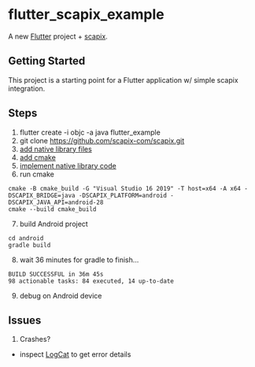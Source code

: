 # flutter_scapix_example

A new [Flutter](https://flutter.dev/) project + [scapix](https://github.com/scapix-com/scapix).

## Getting Started

This project is a starting point for a Flutter application w/ simple scapix integration.

## Steps

1. flutter create -i objc -a java flutter_example
2. git clone https://github.com/scapix-com/scapix.git
3. [add native library files](https://github.com/calebbergman/flutter_scapix_example/commit/c0acd8f914e77c85d3d283ffcf12feff349d1dcd)
4. [add cmake](https://github.com/calebbergman/flutter_scapix_example/commit/04329996a850590d56014b71d39f404c31ff740f)
5. [implement native library code](https://github.com/calebbergman/flutter_scapix_example/commit/4c2da7aa3757a2143201232a79206fc43e17ef1e)
6. run cmake
```
cmake -B cmake_build -G "Visual Studio 16 2019" -T host=x64 -A x64 -DSCAPIX_BRIDGE=java -DSCAPIX_PLATFORM=android -DSCAPIX_JAVA_API=android-28
cmake --build cmake_build
```
7. build Android project
```
cd android
gradle build
```
8. wait 36 minutes for gradle to finish...
```
BUILD SUCCESSFUL in 36m 45s
98 actionable tasks: 84 executed, 14 up-to-date
```
9. debug on Android device

## Issues

1. Crashes?
 - inspect [LogCat](https://marketplace.visualstudio.com/items?itemName=abhiagr.logcat) to get error details